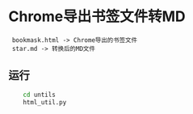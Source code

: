 # Chrome导出书签文件转MD

     bookmask.html -> Chrome导出的书签文件
     star.md -> 转换后的MD文件

## 运行
``` bash
    cd untils
    html_util.py
```
